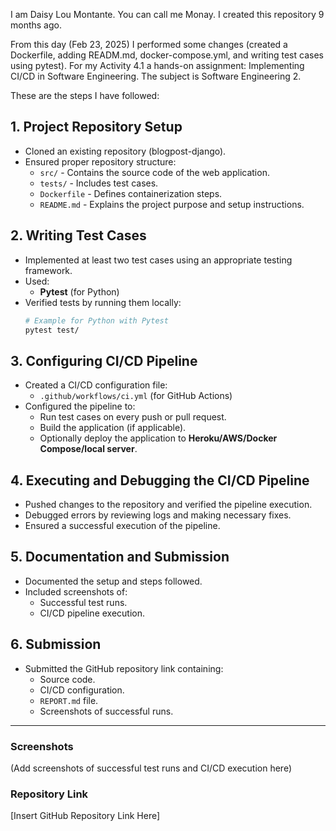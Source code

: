 I am Daisy Lou Montante. You can call me Monay.
I created this repository 9 months ago.

From this day (Feb 23, 2025) I performed some changes (created a Dockerfile, 
adding READM.md, docker-compose.yml, and writing test cases using pytest). 
For my Activity 4.1 a hands-on assignment: Implementing CI/CD in Software Engineering.
The subject is Software Engineering 2.

These are the steps I have followed:

## 1. Project Repository Setup

- Cloned an existing repository (blogpost-django).
- Ensured proper repository structure:
  - `src/` - Contains the source code of the web application.
  - `tests/` - Includes test cases.
  - `Dockerfile` - Defines containerization steps.
  - `README.md` - Explains the project purpose and setup instructions.

## 2. Writing Test Cases

- Implemented at least two test cases using an appropriate testing framework.
- Used:
  - **Pytest** (for Python)
- Verified tests by running them locally:
  ```sh
  # Example for Python with Pytest
  pytest test/
  ```

## 3. Configuring CI/CD Pipeline

- Created a CI/CD configuration file:
  - `.github/workflows/ci.yml` (for GitHub Actions)
- Configured the pipeline to:
  - Run test cases on every push or pull request.
  - Build the application (if applicable).
  - Optionally deploy the application to **Heroku/AWS/Docker Compose/local server**.

## 4. Executing and Debugging the CI/CD Pipeline

- Pushed changes to the repository and verified the pipeline execution.
- Debugged errors by reviewing logs and making necessary fixes.
- Ensured a successful execution of the pipeline.

## 5. Documentation and Submission

- Documented the setup and steps followed.
- Included screenshots of:
  - Successful test runs.
  - CI/CD pipeline execution.

## 6. Submission

- Submitted the GitHub repository link containing:
  - Source code.
  - CI/CD configuration.
  - `REPORT.md` file.
  - Screenshots of successful runs.

---

### Screenshots
(Add screenshots of successful test runs and CI/CD execution here)

### Repository Link
[Insert GitHub Repository Link Here]

